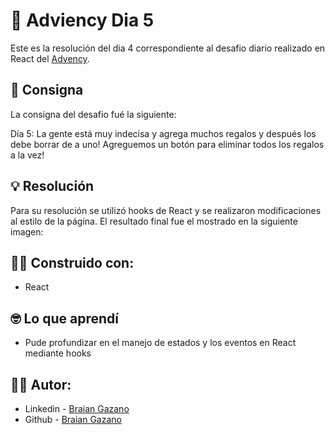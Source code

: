 # 🎄 Adviency Dia 5

Este es la resolución del dia 4 correspondiente al desafio diario realizado en React del [Advency](https://twitter.com/goncy/status/1599774889338368000).

## 📖 Consigna

La consigna del desafio fué la siguiente:

Día 5: La gente está muy indecisa y agrega muchos regalos y después los debe borrar de a uno! Agreguemos un botón para eliminar todos los regalos a la vez!

## 💡 Resolución

Para su resolución se utilizó hooks de React y se realizaron modificaciones al estilo de la página.
El resultado final fue el mostrado en la siguiente imagen:



## 👷‍♂️ Construido con:

- React

## 🤓 Lo que aprendí

- Pude profundizar en el manejo de estados y los eventos en React mediante hooks

## 🙋‍♂️ Autor:

- Linkedin - [Braian Gazano](https://www.linkedin.com/in/braian-gazano/)
- Github - [Braian Gazano](https://github.com/BraianGazano)
